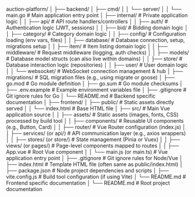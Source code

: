 auction-platform/
│
├── backend/
│   ├── cmd/
│   │   └── server/
│   │       └── main.go          # Main application entry point
│   ├── internal/                # Private application logic
│   │   ├── api/                 # API route handlers/controllers
│   │   ├── auth/                # Authentication logic (JWT, sessions)
│   │   ├── bid/                 # Bidding domain logic
│   │   ├── category/            # Category domain logic
│   │   ├── config/              # Configuration loading (env vars, files)
│   │   ├── database/            # Database connection, setup, migrations setup
│   │   ├── item/                # Item listing domain logic
│   │   ├── middleware/          # Request middleware (logging, auth checks)
│   │   ├── models/              # Database model structs (can also live within domains)
│   │   ├── store/               # Database interaction logic (repositories)
│   │   ├── user/                # User domain logic
│   │   └── websocket/           # WebSocket connection management & hub
│   ├── migrations/              # SQL migration files (e.g., using migrate or goose)
│   ├── go.mod                   # Go module definition
│   ├── go.sum                   # Go module checksums
│   ├── .env.example             # Example environment variables file
│   ├── .gitignore               # Git ignore rules for Go
│   └── README.md                # Backend specific documentation
│
├── frontend/
│   ├── public/                  # Static assets directly served
│   │   └── index.html           # Base HTML file
│   ├── src/                     # Main Vue application source
│   │   ├── assets/              # Static assets (images, fonts, CSS) processed by build tool
│   │   ├── components/          # Reusable UI components (e.g., Button, Card)
│   │   ├── router/              # Vue Router configuration (index.js)
│   │   ├── services/ (or api/)  # API communication layer (e.g., axios wrappers)
│   │   ├── stores/ (or store/)  # State management (Pinia or Vuex)
│   │   ├── views/ (or pages/)   # Page-level components mapped to routes
│   │   ├── App.vue              # Root Vue component
│   │   └── main.js (or main.ts) # Vue application entry point
│   ├── .gitignore               # Git ignore rules for Node/Vue
│   ├── index.html               # Template HTML file (often same as public/index.html)
│   ├── package.json             # Node project dependencies and scripts
│   ├── vite.config.js           # Build tool configuration (if using Vite)
│   └── README.md                # Frontend specific documentation
│
└── README.md                    # Root project documentation
